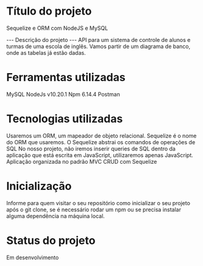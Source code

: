 # Título do projeto

Sequelize e ORM com NodeJS e MySQL

--- Descrição do projeto ---
API para um sistema de controle de alunos e turmas de uma escola de inglês.
Vamos partir de um diagrama de banco, onde as tabelas já estão dadas.

# Ferramentas utilizadas

MySQL
NodeJs v10.20.1
Npm 6.14.4
Postman

# Tecnologias utilizadas

Usaremos um ORM, um mapeador de objeto relacional.
Sequelize é o nome do ORM que usaremos.
O Sequelize abstrai os comandos de operações de SQL
No nosso projeto, não iremos inserir queries de SQL dentro da aplicação que está escrita em JavaScript, utilizaremos apenas JavaScript.
Aplicação organizada no padrão MVC
CRUD com Sequelize

# Inicialização

Informe para quem visitar o seu repositório como inicializar o seu projeto após o git clone, se é necessário rodar um npm ou se precisa instalar alguma dependência na máquina local.

# Status do projeto

Em desenvolvimento
